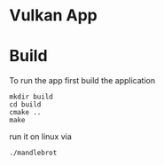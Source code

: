 # Vulkan App 

# Build

To run the app first build the application
```shell
mkdir build
cd build
cmake ..
make
```
run it on linux via 
```shell
./mandlebrot
```

